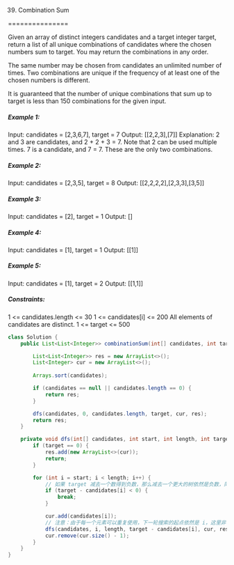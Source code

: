 39. Combination Sum

===============

Given an array of distinct integers candidates and a target integer target, return a list of all unique combinations of candidates where the chosen numbers sum to target. You may return the combinations in any order.

The same number may be chosen from candidates an unlimited number of times. Two combinations are unique if the frequency of at least one of the chosen numbers is different.

It is guaranteed that the number of unique combinations that sum up to target is less than 150 combinations for the given input.

##### Example 1:

Input: candidates = [2,3,6,7], target = 7
Output: [[2,2,3],[7]]
Explanation:
2 and 3 are candidates, and 2 + 2 + 3 = 7. Note that 2 can be used multiple times.
7 is a candidate, and 7 = 7.
These are the only two combinations.

##### Example 2:

Input: candidates = [2,3,5], target = 8
Output: [[2,2,2,2],[2,3,3],[3,5]]

##### Example 3:

Input: candidates = [2], target = 1
Output: []

##### Example 4:

Input: candidates = [1], target = 1
Output: [[1]]

##### Example 5:

Input: candidates = [1], target = 2
Output: [[1,1]]

##### Constraints:

1 <= candidates.length <= 30
1 <= candidates[i] <= 200
All elements of candidates are distinct.
1 <= target <= 500

```java
class Solution {
    public List<List<Integer>> combinationSum(int[] candidates, int target) {

        List<List<Integer>> res = new ArrayList<>();
        List<Integer> cur = new ArrayList<>();
        
        Arrays.sort(candidates);

        if (candidates == null || candidates.length == 0) {
            return res;
        }

        dfs(candidates, 0, candidates.length, target, cur, res);
        return res;
    }

    private void dfs(int[] candidates, int start, int length, int target, List<Integer> cur, List<List<Integer>> res) {
        if (target == 0) {
            res.add(new ArrayList<>(cur));
            return;
        }

        for (int i = start; i < length; i++) {
            // 如果 target 减去一个数得到负数，那么减去一个更大的树依然是负数，同样搜索不到结果
            if (target - candidates[i] < 0) {
                break;
            }

            cur.add(candidates[i]);
            // 注意：由于每一个元素可以重复使用，下一轮搜索的起点依然是 i，这里非常容易弄错
            dfs(candidates, i, length, target - candidates[i], cur, res);
            cur.remove(cur.size() - 1);
        }
    }
}
```

